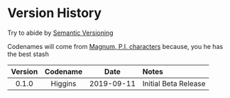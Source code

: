 # Version History

Try to abide by [Semantic Versioning](http://semver.org/spec/v2.0.0.html)

Codenames will come from [Magnum, P.I. characters](https://en.wikipedia.org/wiki/Magnum,_P.I.) because, you he has the best stash

|Version|Codename  |Date      |Notes|
|:-----:|:-----:|:--------:|:----|
|0.1.0  |Higgins|2019-09-11|Initial Beta Release|
